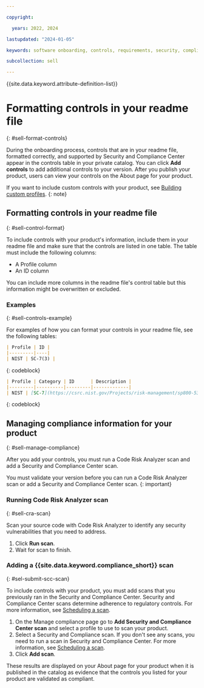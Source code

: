 ```yaml
---

copyright:

  years: 2022, 2024

lastupdated: "2024-01-05"

keywords: software onboarding, controls, requirements, security, compliance, partners

subcollection: sell

---
```


{{site.data.keyword.attribute-definition-list}}

# Formatting controls in your readme file
{: #sell-format-controls}

During the onboarding process, controls that are in your readme file, formatted correctly, and supported by Security and Compliance Center appear in the controls table in your private catalog. You can click **Add controls** to add additional controls to your version.  After you publish your product, users can view your controls on the About page for your product.

If you want to include custom controls with your product, see [Building custom profiles](/docs/security-compliance?topic=security-compliance-build-custom-profiles&interface=ui).
{: note}

## Formatting controls in your readme file
{: #sell-control-format}

To include controls with your product's information, include them in your readme file and make sure that the controls are listed in one table. The table must include the following columns:

- A Profile column
- An ID column

You can include more columns in the readme file's control table but this information might be overwritten or excluded.

### Examples
{: #sell-controls-example}

For examples of how you can format your controls in your readme file, see the following tables:

```markdown
| Profile | ID |
|---------|----|
| NIST | SC-7(3) |
```
{: codeblock}

```markdown
| Profile | Category | ID      | Description |
|---------|----------|---------|-------------|
| NIST | [SC-7](https://csrc.nist.gov/Projects/risk-management/sp800-53-controls/release-search#/control?version=4.0&number=SC-7) | SC-7(3) | Limit the number of external network connections to the system. |
```
{: codeblock}

## Managing compliance information for your product
{: #sell-manage-compliance}

After you add your controls, you must run a Code Risk Analyzer scan and add a Security and Compliance Center scan.

You must validate your version before you can run a Code Risk Analyzer scan or add a Security and Compliance Center scan.
{: important}

### Running Code Risk Analyzer scan
{: #sell-cra-scan}

Scan your source code with Code Risk Analyzer to identify any security vulnerabilities that you need to address.

1. Click **Run scan**.
2. Wait for scan to finish.

### Adding a {{site.data.keyword.compliance_short}} scan
{: #sel-submit-scc-scan}

To include controls with your product, you must add scans that you previously ran in the Security and Compliance Center. Security and Compliance Center scans determine adherence to regulatory controls. For more information, see [Scheduling a scan](https://cloud.ibm.com/docs/security-compliance?topic=security-compliance-scan-resources&interface=ui#scan-schedule-ui).

1. On the Manage compliance page go to **Add Security and Compliance Center scan** and select a profile to use to scan your product.
1. Select a Security and Compliance scan.
   If you don't see any scans, you need to run a scan in Security and Compliance Center. For more information, see [Scheduling a scan](https://cloud.ibm.com/docs/security-compliance?topic=security-compliance-scan-resources&interface=ui#scan-schedule-ui).
1. Click **Add scan**.

These results are displayed on your About page for your product when it is published in the catalog as evidence that the controls you listed for your product are validated as compliant.
